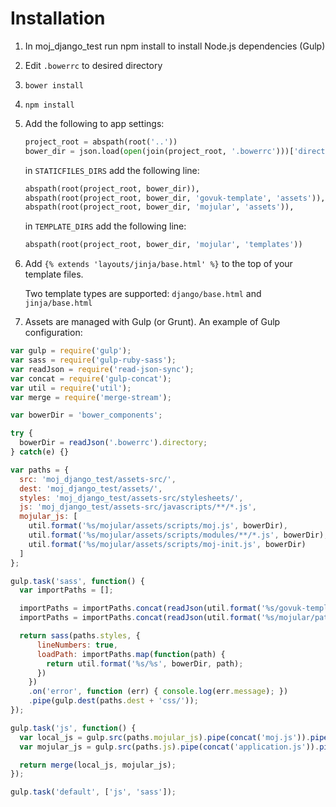 # Installation

1. In moj_django_test run npm install to install Node.js dependencies (Gulp)
2. Edit `.bowerrc` to desired directory
3. `bower install`
4. `npm install`
5. Add the following to app settings:
	```py
	project_root = abspath(root('..'))
	bower_dir = json.load(open(join(project_root, '.bowerrc')))['directory']
	```

	in `STATICFILES_DIRS` add the following line:

	```py
	abspath(root(project_root, bower_dir)),
	abspath(root(project_root, bower_dir, 'govuk-template', 'assets')),
	abspath(root(project_root, bower_dir, 'mojular', 'assets')),
	```

	in `TEMPLATE_DIRS` add the following line:

	```py
	abspath(root(project_root, bower_dir, 'mojular', 'templates'))
	```

6. Add `{% extends 'layouts/jinja/base.html' %}` to the top of your template files.

	Two template types are supported: `django/base.html` and `jinja/base.html`

7. Assets are managed with Gulp (or Grunt). An example of Gulp configuration:

  ```js
  var gulp = require('gulp');
  var sass = require('gulp-ruby-sass');
  var readJson = require('read-json-sync');
  var concat = require('gulp-concat');
  var util = require('util');
  var merge = require('merge-stream');

  var bowerDir = 'bower_components';

  try {
    bowerDir = readJson('.bowerrc').directory;
  } catch(e) {}

  var paths = {
    src: 'moj_django_test/assets-src/',
    dest: 'moj_django_test/assets/',
    styles: 'moj_django_test/assets-src/stylesheets/',
    js: 'moj_django_test/assets-src/javascripts/**/*.js',
    mojular_js: [
      util.format('%s/mojular/assets/scripts/moj.js', bowerDir),
      util.format('%s/mojular/assets/scripts/modules/**/*.js', bowerDir),
      util.format('%s/mojular/assets/scripts/moj-init.js', bowerDir)
    ]
  };

  gulp.task('sass', function() {
    var importPaths = [];

    importPaths = importPaths.concat(readJson(util.format('%s/govuk-template/paths.json', bowerDir)).import_paths);
    importPaths = importPaths.concat(readJson(util.format('%s/mojular/paths.json', bowerDir)).import_paths);

    return sass(paths.styles, {
        lineNumbers: true,
        loadPath: importPaths.map(function(path) {
          return util.format('%s/%s', bowerDir, path);
        })
      })
      .on('error', function (err) { console.log(err.message); })
      .pipe(gulp.dest(paths.dest + 'css/'));
  });

  gulp.task('js', function() {
    var local_js = gulp.src(paths.mojular_js).pipe(concat('moj.js')).pipe(gulp.dest(paths.dest + 'scripts/'));
    var mojular_js = gulp.src(paths.js).pipe(concat('application.js')).pipe(gulp.dest(paths.dest + 'scripts/'));

    return merge(local_js, mojular_js);
  });

  gulp.task('default', ['js', 'sass']);
  ```

